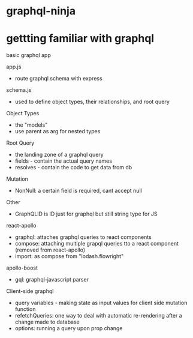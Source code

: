 # graphql-ninja

# gettting familiar with graphql

basic graphql app

app.js

- route graphql schema with express

schema.js

- used to define object types, their relationships, and root query

Object Types

- the "models"
- use parent as arg for nested types

Root Query

- the landing zone of a graphql query
- fields - contain the actual query names
- resolves - contain the code to get data from db

Mutation

- NonNull: a certain field is required, cant accept null

Other

- GraphQLID is ID just for graphql but still string type for JS

react-apollo

- graphql: attaches graphql queries to react components
- compose: attaching multiple grapql queries tto a react component (removed from react-apollo)
- import: as compose from "lodash.flowright"

apollo-boost

- gql: graphql-javascript parser

Client-side graphql

- query variables - making state as input values for client side mutation function
- refetchQueries: one way to deal with automatic re-rendering after a change made to database
- options: running a query upon prop change
